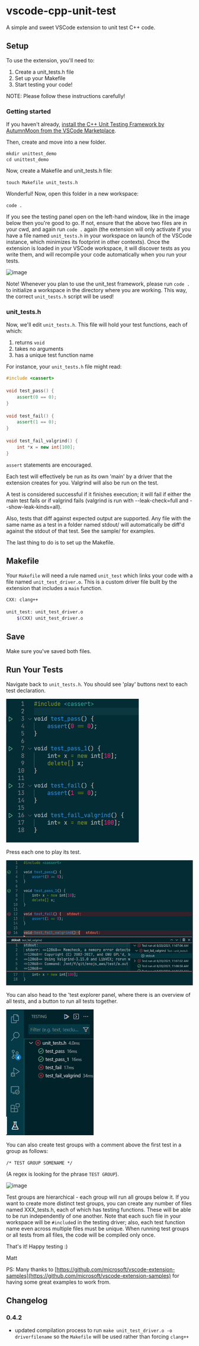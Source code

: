 # vscode-cpp-unit-test
A simple and sweet VSCode extension to unit test C++ code.

## Setup
To use the extension, you'll need to:
1)  Create a unit_tests.h file
2)  Set up your Makefile
3)  Start testing your code! 

NOTE: Please follow these instructions carefully!

### Getting started
If you haven't already, [install the C++ Unit Testing Framework by AutumnMoon from the VSCode Marketplace](https://marketplace.visualstudio.com/items?itemName=AutumnMoon.cpp-unit-test). 

Then, create and move into a new folder. 

```
mkdir unittest_demo 
cd unittest_demo
```

Now, create a Makefile and unit_tests.h file:

```touch Makefile unit_tests.h```

Wonderful! Now, open this folder in a new workspace:

```code .```

If you see the testing panel open on the left-hand window, like in the image below then you're good to go. If not, ensure that the above two files are in your cwd, and again run ```code .``` again (the extension will only activate if you have a file named ```unit_tests.h``` in your workspace on launch of the VSCode instance, which minimizes its footprint in other contexts). Once the extension is loaded in your VSCode workspace, it will discover tests as you write them, and will recompile your code automatically when you run your tests.

![image](./images/left-hand-side.png)

Note! Whenever you plan to use the unit_test framework, please run ```code .``` to initialize a workspace in the directory where you are working. This way, the correct ```unit_tests.h``` script will be used! 

### unit_tests.h

Now, we'll edit ```unit_tests.h```. This file will hold your test functions, each of which:

1)  returns ```void```
2)  takes no arguments
3)  has a unique test function name

For instance, your ```unit_tests.h``` file might read:

```cpp
#include <cassert>

void test_pass() {
    assert(0 == 0);
}

void test_fail() {
    assert(1 == 0);
}

void test_fail_valgrind() {
    int *x = new int[100];
}
```

```assert``` statements are encouraged.

Each test will effectively be run as its own 'main' by a driver that the extension creates for you. Valgrind will also be run on the test. 

A test is considered successful if it finishes execution; it will fail if either the main test fails or if valgrind fails (valgrind is run with --leak-check=full and --show-leak-kinds=all).

Also, tests that diff against expected output are supported. Any file with the same name as a test in a folder named stdout/ will automatically be diff'd against the stdout of that test. See the sample/ for examples.

The last thing to do is to set up the Makefile.

## Makefile
Your ```Makefile``` will need a rule named ```unit_test``` which links your code with a file named ```unit_test_driver.o```. This is a custom driver file built by the extension that includes a ```main``` function. 

```bash
CXX: clang++

unit_test: unit_test_driver.o 
    $(CXX) unit_test_driver.o
```
## Save
Make sure you've saved both files.

## Run Your Tests
Navigate back to ```unit_tests.h```. You should see 'play' buttons next to each test declaration. 

![image](./images/unit_test_img.png)

Press each one to play its test.

![image](./images/unit_test_output.png)

You can also head to the 'test explorer panel, where there is an overview of all tests, and a button to run all tests together. 

![image](./images/unit_test_testing_panel.png)

You can also create test groups with a comment above the first test in a group as follows:

```/* TEST GROUP SOMENAME */```

(A regex is looking for the phrase ```TEST GROUP```).

![image](./images/test_groups.png)

Test groups are hierarchical - each group will run all groups below it. If you want to create more distinct test groups, you can create any number of files named XXX_tests.h, each of which has testing functions. These will be able to be run independently of one another. Note that each such file in your workspace will be ```#include```d in the testing driver; also, each test function name even across multiple files must be unique. When running test groups or all tests from all files, the code will be compiled only once.

That's it! Happy testing :)

Matt

PS: Many thanks to [https://github.com/microsoft/vscode-extension-samples](https://github.com/microsoft/vscode-extension-samples) for having some great examples to work from.

## Changelog
### 0.4.2
 - updated compilation process to run `make unit_test_driver.o -o driverfilename` so the `Makefile` will be used rather than forcing `clang++`